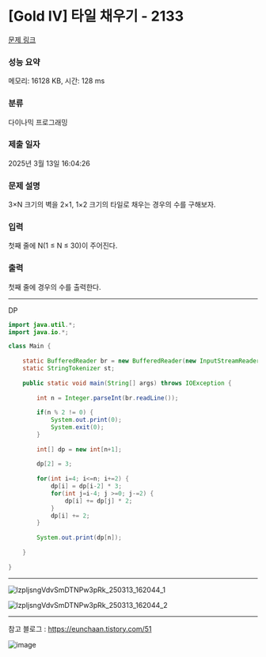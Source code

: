 # [Gold IV] 타일 채우기 - 2133 

[문제 링크](https://www.acmicpc.net/problem/2133) 

### 성능 요약

메모리: 16128 KB, 시간: 128 ms

### 분류

다이나믹 프로그래밍

### 제출 일자

2025년 3월 13일 16:04:26

### 문제 설명

<p>3×N 크기의 벽을 2×1, 1×2 크기의 타일로 채우는 경우의 수를 구해보자.</p>

### 입력 

 <p>첫째 줄에 N(1 ≤ N ≤ 30)이 주어진다.</p>

### 출력 

 <p>첫째 줄에 경우의 수를 출력한다.</p>

---

DP

```java
import java.util.*;
import java.io.*;

class Main {
    
    static BufferedReader br = new BufferedReader(new InputStreamReader(System.in));
    static StringTokenizer st;
    
    public static void main(String[] args) throws IOException {
        
        int n = Integer.parseInt(br.readLine());
        
        if(n % 2 != 0) {
            System.out.print(0);
            System.exit(0);
        }
        
        int[] dp = new int[n+1];
        
        dp[2] = 3;
        
        for(int i=4; i<=n; i+=2) {
            dp[i] = dp[i-2] * 3;
            for(int j=i-4; j >=0; j-=2) {
                dp[i] += dp[j] * 2;
            }
            dp[i] += 2;
        }
        
        System.out.print(dp[n]);
    
    }
    
}


```

---

![lzpljsngVdvSmDTNPw3pRk_250313_162044_1](https://github.com/user-attachments/assets/8d22ed1f-46ff-423a-b312-505860ad46ef)

![lzpljsngVdvSmDTNPw3pRk_250313_162044_2](https://github.com/user-attachments/assets/c6fbdbed-aeb6-4e6f-839d-97be8ee2ba8e)

---

참고 블로그 : https://eunchaan.tistory.com/51

![image](https://github.com/user-attachments/assets/70e884af-fd85-4436-b3ab-841548f6e27d)

